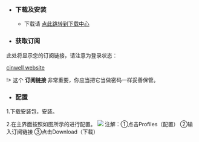 * ### 下载及安装
	* 下载请 [点此跳转到下载中心](Windows/download.md)

* ### 获取订阅

此处将显示您的订阅链接，请注意为登录状态：

[cinwell website](/sublink?type=clash ':include :type=markdown')

!> 这个 **订阅链接** 非常重要，你应当把它当做密码一样妥善保管。

* ### 配置

1.下载安装包，安装。

2.在主界面按照如图所示的进行配置。
![](https://img.ascn.site/i/2020/08/18/10ixmxd.png)
注解：①点击Profiles（配置） ②输入订阅链接 ③点击Download（下载）